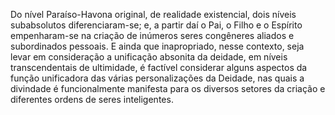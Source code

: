 ﻿Do nível Paraíso-Havona original, de realidade existencial, dois níveis subabsolutos diferenciaram-se; e, a partir daí o Pai, o Filho e o Espírito empenharam-se na criação de inúmeros seres congêneres aliados e subordinados pessoais. E ainda que inapropriado, nesse contexto, seja levar em consideração a unificação absonita da deidade, em níveis transcendentais de ultimidade, é factível considerar alguns aspectos da função unificadora das várias personalizações da Deidade, nas quais a divindade é funcionalmente manifesta para os diversos setores da criação e diferentes ordens de seres inteligentes.
